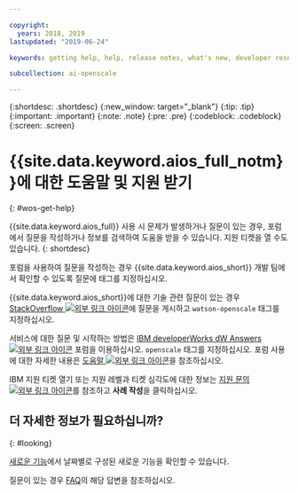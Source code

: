 ```yaml
---

copyright:
  years: 2018, 2019
lastupdated: "2019-06-24"

keywords: getting help, help, release notes, what's new, developer resources 

subcollection: ai-openscale

---
```


{:shortdesc: .shortdesc}
{:new_window: target="_blank"}
{:tip: .tip}
{:important: .important}
{:note: .note}
{:pre: .pre}
{:codeblock: .codeblock}
{:screen: .screen}

# {{site.data.keyword.aios_full_notm}}에 대한 도움말 및 지원 받기
{: #wos-get-help}

{{site.data.keyword.aios_full}} 사용 시 문제가 발생하거나 질문이 있는 경우, 포럼에서 질문을 작성하거나 정보를 검색하여 도움을 받을 수 있습니다. 지원 티켓을 열 수도 있습니다.
{: shortdesc}

포럼을 사용하여 질문을 작성하는 경우 {{site.data.keyword.aios_short}} 개발 팀에서 확인할 수 있도록 질문에 태그를 지정하십시오.

{{site.data.keyword.aios_short}}에 대한 기술 관련 질문이 있는 경우 [StackOverflow ![외부 링크 아이콘](../../icons/launch-glyph.svg "외부 링크 아이콘")](https://stackoverflow.com/questions/tagged/watson-openscale)에 질문을 게시하고 `watson-openscale` 태그를 지정하십시오.

서비스에 대한 질문 및 시작하는 방법은 [IBM developerWorks dW Answers ![외부 링크 아이콘](../../icons/launch-glyph.svg "외부 링크 아이콘")](https://developer.ibm.com/?s=openscale) 포럼을 이용하십시오. `openscale` 태그를 지정하십시오. 포럼 사용에 대한 자세한 내용은 [도움말 ![외부 링크 아이콘](../../icons/launch-glyph.svg "외부 링크 아이콘")](https://developer.ibm.com/answers/smartspace/dw-answers-help/index.html)을 참조하십시오.

IBM 지원 티켓 열기 또는 지원 레벨과 티켓 심각도에 대한 정보는 [지원 문의 ![외부 링크 아이콘](../../icons/launch-glyph.svg "외부 링크 아이콘")](https://cloud.ibm.com/unifiedsupport/supportcenter)를 참조하고 **사례 작성**을 클릭하십시오.

## 더 자세한 정보가 필요하십니까?
{: #looking}

[새로운 기능](/docs/services/ai-openscale?topic=ai-openscale-rn-relnotes)에서 날짜별로 구성된 새로운 기능을 확인할 수 있습니다.

질문이 있는 경우 [FAQ](/docs/services/ai-openscale?topic=ai-openscale-wos-faqs)의 해당 답변을 참조하십시오.
